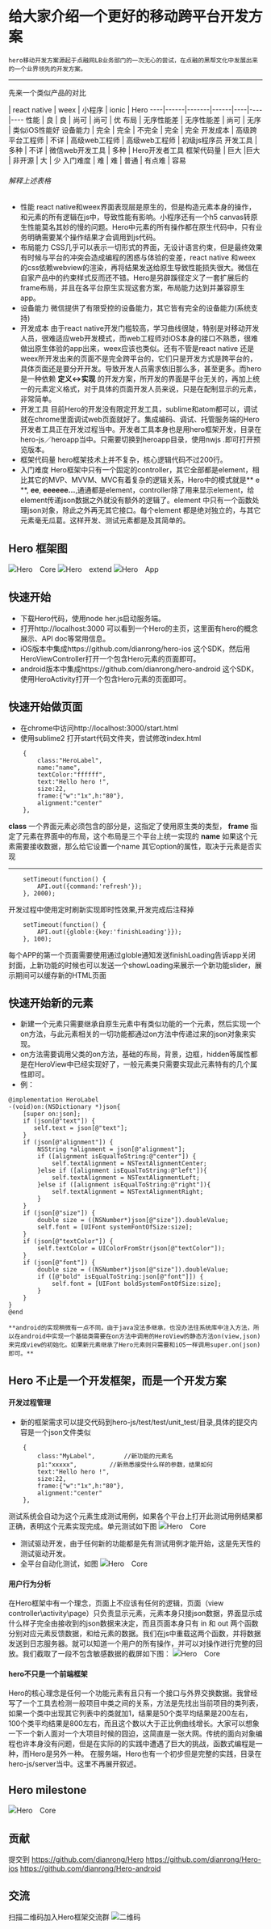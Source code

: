 # **给大家介绍一个更好的移动跨平台开发方案**
	hero移动开发方案源起于点融网LB业务部门的一次无心的尝试，在点融的黑帮文化中发展出来的一个业界领先的开发方案。
------------------------
先来一个类似产品的对比

   | react native | weex | 小程序 | ionic | Hero 
----|------|-------|------|----|----|----
性能 | 良  | 良 | 尚可 | 尚可 | 优
布局 | 无序性能差 | 无序性能差 | 尚可 | 无序 | 类似iOS性能好
设备能力 | 完全 | 完全 | 不完全 | 完全 | 完全
开发成本 | 高级跨平台工程师 | 不详 | 高级web工程师 | 高级web工程师 | 初级js程序员
开发工具 | 多种 | 不详 | 微信web开发工具 | 多种 | Hero开发者工具
框架代码量 | 巨大 |巨大 | 非开源 | 大 | 少
入门难度 | 难 | 难 | 普通 | 有点难 | 容易




###### 解释上述表格
- 性能
react native和weex界面表现层是原生的，但是构造元素本身的操作，和元素的所有逻辑在js中，导致性能有影响。小程序还有一个h5 canvas转原生性能莫名其妙的慢的问题。Hero中元素的所有操作都在原生代码中，只有业务明确需要某个操作结果才会调用到js代码。
- 布局能力
CSS几乎可以表示一切形式的界面，无设计语言约束，但是最终效果有时候与平台的冲突会造成编程的困惑与体验的变差，react native 和weex的css依赖webview的渲染，再将结果发送给原生导致性能损失很大。微信在自家产品中的约束样式反而还不错。Hero是另辟蹊径定义了一套扩展后的frame布局，并且在各平台原生实现这套方案，布局能力达到并兼容原生app。
- 设备能力
微信提供了有限受控的设备能力，其它皆有完全的设备能力(系统支持)
- 开发成本
由于react native开发门槛较高，学习曲线很陡，特别是对移动开发人员，很难适应web开发模式，而web工程师对iOS本身的接口不熟悉，很难做出原生体验的app出来，weex应该也类似。还有不管是react native 还是weex所开发出来的页面不是完全跨平台的，它们只是开发方式是跨平台的，具体页面还是要分开开发。导致开发人员需求依旧那么多，甚至更多。而hero是一种依赖 **定义<->实现** 的开发方案，所开发的界面是平台无关的，再加上统一的元素定义格式，对于具体的页面开发人员来说，只是在配制显示的元素，非常简单。
- 开发工具
目前Hero的开发没有限定开发工具，sublime和atom都可以，调试就在chrome里面调试web页面就好了。集成编码、调试、托管服务端的Hero开发者工具正在开发过程当中。开发者工具本身也是用hero框架开发，目录在hero-js／heroapp当中。只需要切换到heroapp目录，使用nwjs .即可打开预览版本。
- 框架代码量
hero框架技术上并不复杂，核心逻辑代码不过200行。
- 入门难度
Hero框架中只有一个固定的controller，其它全部都是element，相比其它的MVP、MVVM、MVC有着复杂的逻辑关系，Hero中的模式就是** e **, **ee**,  **eeeeee...**,通通都是element，controller除了用来显示element，给element传递json数据之外就没有额外的逻辑了。element 中只有一个函数处理json对象，除此之外再无其它接口。每个element 都是绝对独立的，与其它元素毫无瓜葛。这样开发、测试元素都是及其简单的。

## Hero 框架图

![Hero　Core](http://chuantu.biz/t5/48/1488358929x3728884133.png)
![Hero　extend](http://chuantu.biz/t5/48/1488359025x3728884133.png)
![Hero　App](http://chuantu.biz/t5/48/1488359065x3728884133.png)

## 快速开始
- 下载Hero代码，使用node her.js启动服务端。
- 打开http://localhost:3000 可以看到一个Hero的主页，这里面有hero的概念展示、API doc等常用信息。
- iOS版本中集成https://github.com/dianrong/hero-ios 这个SDK，然后用HeroViewController打开一个包含Hero元素的页面即可。
- android版本中集成https://github.com/dianrong/hero-android 这个SDK，使用HeroActivity打开一个包含Hero元素的页面即可。

## 快速开始做页面
- 在chrome中访问http://localhost:3000/start.html
- 使用sublime2 打开start代码文件夹，尝试修改index.html


```
	{
		class:"HeroLabel",
		name:"name",
		textColor:"ffffff",
		text:"Hello hero !",
		size:22,
		frame:{"w":"1x",h:"80"},
		alignment:"center"
	},

```
**class** 一个界面元素必须包含的部分是，这指定了使用原生类的类型，
**frame** 指定了元素在界面中的布局，这个布局是三个平台上统一实现的
**name**  如果这个元素需要接收数据，那么给它设置一个name
其它option的属性，取决于元素是否实现

-------

```
	setTimeout(function() {
		API.out({command:'refresh'});
	}, 2000);

```
开发过程中使用定时刷新实现即时性效果,开发完成后注释掉
```
	setTimeout(function() {
		API.out({globle:{key:'finishLoading'}});
	}, 100);
```
每个APP的第一个页面需要使用通过globle通知发送finishLoading告诉app关闭封面，上新功能的时候也可以发送一个showLoading来展示一个新功能slider，展示期间可以缓存新的HTML页面
## 快速开始新的元素
- 新建一个元素只需要继承自原生元素中有类似功能的一个元素，然后实现一个on方法，与此元素相关的一切功能都通过on方法中传递过来的json对象来实现。
- on方法需要调用父类的on方法，基础的布局，背景，边框，hidden等属性都是在HeroView中已经实现好了，一般元素类只需要实现此元素特有的几个属性即可。
- 例：
```
@implementation HeroLabel
-(void)on:(NSDictionary *)json{
    [super on:json];
    if (json[@"text"]) {
       self.text = json[@"text"];
    }
    if (json[@"alignment"]) {
        NSString *alignment = json[@"alignment"];
        if ([alignment isEqualToString:@"center"]) {
            self.textAlignment = NSTextAlignmentCenter;
        }else if ([alignment isEqualToString:@"left"]){
            self.textAlignment = NSTextAlignmentLeft;
        }else if ([alignment isEqualToString:@"right"]){
            self.textAlignment = NSTextAlignmentRight;
        }
    }
    if (json[@"size"]) {
        double size = ((NSNumber*)json[@"size"]).doubleValue;
        self.font = [UIFont systemFontOfSize:size];
    }
    if (json[@"textColor"]) {
        self.textColor = UIColorFromStr(json[@"textColor"]);
    }
    if (json[@"font"]) {
        double size = ((NSNumber*)json[@"size"]).doubleValue;
        if ([@"bold" isEqualToString:json[@"font"]]) {
            self.font = [UIFont boldSystemFontOfSize:size];
        }
    }
}
@end
```
	**android的实现稍微有一点不同，由于java没法多继承，也没办法往系统库中注入方法，所以在android中实现一个基础类需要在on方法中调用的HeroView的静态方法on(view,json)来完成view的初始化。如果新元素继承了Hero元素则只需要和iOS一样调用super.on(json)即可。**

## Hero 不止是一个开发框架，而是一个开发方案

#### 开发过程管理
- 新的框架需求可以提交代码到hero-js/test/test/unit_test/目录,具体的提交内容是一个json文件类似
```
	{
		class:"MyLabel", 		//新功能的元素名
		p1:"xxxxx",	  		//新熟悉接受什么样的参数，结果如何
		text:"Hello hero !",
		size:22,
		frame:{"w":"1x",h:"80"},
		alignment:"center"
	},
```
测试系统会自动为这个元素生成测试用例，如果各个平台上打开此测试用例结果都正确，表明这个元素实现完成。单元测试如下图
![Hero　Core](http://chuantu.biz/t5/48/1488365021x3728884133.gif)

- 测试驱动开发，由于任何新的功能都是先有测试用例才能开始，这是先天性的测试驱动开发。
- 全平台自动化测试，如图
![Hero　Core](http://chuantu.biz/t5/48/1488364797x3728884133.gif)

#### 用户行为分析
   在Hero框架中有一个理念，页面上不应该有任何的逻辑，页面（view controller\activity\page）只负责显示元素，元素本身只接json数据，界面显示成什么样子完全由接收到的json数据来决定，而且页面本身只有 in 和 out 两个函数分别对应元素反馈数据，和给元素的数据。我们在js中重载这两个函数，并将数据发送到日志服务器。就可以知道一个用户的所有操作，并可以对操作进行完整的回放。我们截取了一段不包含敏感数据的截屏如下图：
![Hero　Core](http://pic.027cgb.cn/20170310/201732344946076822.gif)

#### hero不只是一个前端框架
Hero的核心理念是任何一个功能元素有且只有一个接口与外界交换数据。我曾经写了一个工具去检测一般项目中类之间的关系，方法是先找出当前项目的类列表，如果一个类中出现其它列表中的类就加1，结果是50个类平均结果是200左右，100个类平均结果是800左右，而且这个数以大于正比例曲线增长。大家可以想象一下一个新人面对一个大项目时候的囧迫，这简直是一张大网。传统的面向对象编程也许本身没有问题，但是在实际的的实践中遭遇了巨大的挑战，函数式编程是一种，而Hero是另外一种。
在服务端，Hero也有一个初步但是完整的实践，目录在hero-js/server当中。这里不再展开叙述。

## Hero milestone
![Hero　Core](http://pic.027cgb.cn/20170312/2017322971903876504.jpeg)



## 贡献
提交到 
https://github.com/dianrong/Hero
https://github.com/dianrong/Hero-ios
https://github.com/dianrong/Hero-android

## 交流
扫描二维码加入Hero框架交流群
![二维码](https://raw.githubusercontent.com/hero-mobile/hero-js/master/client/images/wechat.png)